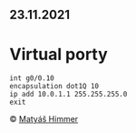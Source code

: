 ## 23.11.2021

# Virtual porty

```
int g0/0.10
encapsulation dot1Q 10
ip add 10.0.1.1 255.255.255.0
exit
```

<footer class="footer">
<p>&copy; <a href="https://github.com/M4TY" target="_blank"
rel="noopener noreferrer">Matyáš Himmer</a></p>
